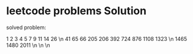 # leetcode problems Solution

solved problem:

   1    2    3    4    5    7    9   11   14   26 \n
  41   65   66  205  206  392  724  876 1108 1323 \n
1465 1480 2011                                    \n
                                                  \n
                                                  \n
